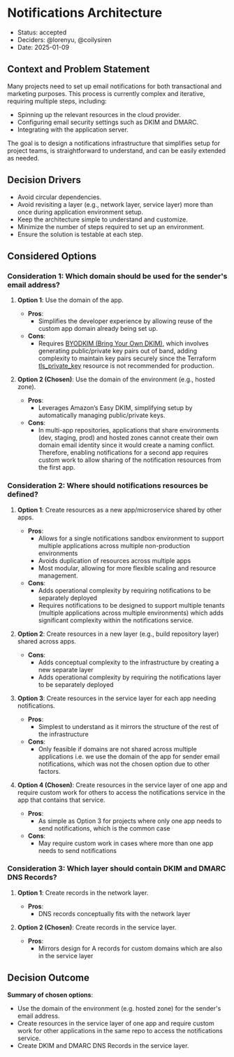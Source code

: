 # Notifications Architecture

- Status: accepted
- Deciders: @lorenyu, @coilysiren
- Date: 2025-01-09

## Context and Problem Statement

Many projects need to set up email notifications for both transactional and marketing purposes. This process is currently complex and iterative, requiring multiple steps, including:

- Spinning up the relevant resources in the cloud provider.
- Configuring email security settings such as DKIM and DMARC.
- Integrating with the application server.

The goal is to design a notifications infrastructure that simplifies setup for project teams, is straightforward to understand, and can be easily extended as needed.

## Decision Drivers

- Avoid circular dependencies.
- Avoid revisiting a layer (e.g., network layer, service layer) more than once during application environment setup.
- Keep the architecture simple to understand and customize.
- Minimize the number of steps required to set up an environment.
- Ensure the solution is testable at each step.

## Considered Options

### Consideration 1: Which domain should be used for the sender's email address?

1. **Option 1**: Use the domain of the app.
   - **Pros**:
     - Simplifies the developer experience by allowing reuse of the custom app domain already being set up.
   - **Cons**:
     - Requires [BYODKIM (Bring Your Own DKIM)](https://docs.aws.amazon.com/ses/latest/dg/send-email-authentication-dkim-bring-your-own.html), which involves generating public/private key pairs out of band, adding complexity to maintain key pairs securely since the Terraform [tls_private_key](https://registry.terraform.io/providers/hashicorp/tls/latest/docs/resources/private_key) resource is not recommended for production.

2. **Option 2 (Chosen)**: Use the domain of the environment (e.g., hosted zone).
   - **Pros**:
     - Leverages Amazon’s Easy DKIM, simplifying setup by automatically managing public/private keys.
   - **Cons**:
     - In multi-app repositories, applications that share environments (dev, staging, prod) and hosted zones cannot create their own domain email identity since it would create a naming conflict. Therefore, enabling notifications for a second app requires custom work to allow sharing of the notification resources from the first app.

### Consideration 2: Where should notifications resources be defined?

1. **Option 1**: Create resources as a new app/microservice shared by other apps.
   - **Pros**:
     - Allows for a single notifications sandbox environment to support multiple applications across multiple non-production environments
     - Avoids duplication of resources across multiple apps
     - Most modular, allowing for more flexible scaling and resource management.
   - **Cons**:
     - Adds operational complexity by requiring notifications to be separately deployed
     - Requires notifications to be designed to support multiple tenants (multiple applications across multiple environments) which adds significant complexity within the notifications service.

2. **Option 2**: Create resources in a new layer (e.g., build repository layer) shared across apps.
   - **Cons**:
     - Adds conceptual complexity to the infrastructure by creating a new separate layer
     - Adds operational complexity by requiring the notifications layer to be separately deployed

3. **Option 3**: Create resources in the service layer for each app needing notifications.
   - **Pros**:
     - Simplest to understand as it mirrors the structure of the rest of the infrastructure
   - **Cons**:
     - Only feasible if domains are not shared across multiple applications i.e. we use the domain of the app for sender email notifications, which was not the chosen option due to other factors.

4. **Option 4 (Chosen)**: Create resources in the service layer of one app and require custom work for others to access the notifications service in the app that contains that service.
   - **Pros**:
     - As simple as Option 3 for projects where only one app needs to send notifications, which is the common case
   - **Cons**:
     - May require custom work in cases where more than one app needs to send notifications

### Consideration 3: Which layer should contain DKIM and DMARC DNS Records?

1. **Option 1**: Create records in the network layer.
   - **Pros**:
     - DNS records conceptually fits with the network layer

2. **Option 2 (Chosen)**: Create records in the service layer.
   - **Pros**:
     - Mirrors design for A records for custom domains which are also in the service layer

## Decision Outcome

**Summary of chosen options**:

- Use the domain of the environment (e.g. hosted zone) for the sender's email address.
- Create resources in the service layer of one app and require custom work for other applications in the same repo to access the notifications service.
- Create DKIM and DMARC DNS Records in the service layer.
